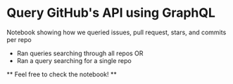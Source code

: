 # Query GitHub's API using GraphQL

Notebook showing how we queried issues, pull request, stars, and commits per repo
- Ran queries searching through all repos
OR
- Ran a query searching for a single repo

** Feel free to check the notebook! **

